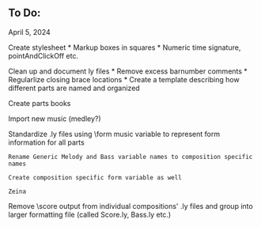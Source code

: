To Do:
------

April 5, 2024

Create stylesheet
    * Markup boxes in squares
    * Numeric time signature, pointAndClickOff etc.

Clean up and document ly files
    * Remove excess barnumber comments
    * Regularlize closing brace locations
    * Create a template describing how different parts are named and organized

Create parts books

Import new music (medley?)
    

Standardize .ly files using \form music variable to represent form information for all parts

	Rename Generic Melody and Bass variable names to composition specific names

	Create composition specific form variable as well

	Zeina


Remove \score output from individual compositions' .ly files and group into larger formatting file (called Score.ly, Bass.ly etc.)
